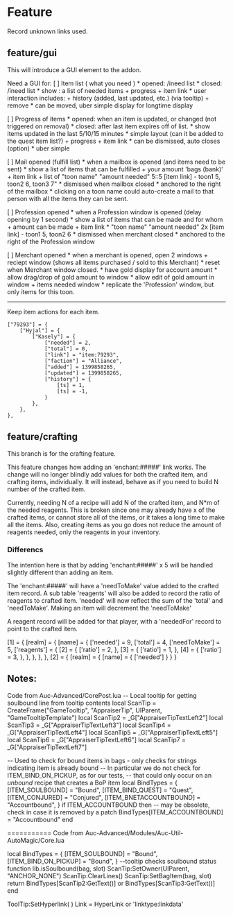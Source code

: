 # Feature

Record unknown links used.



## feature/gui
This will introduce a GUI element to the addon.

Need a GUI for:
[ ] Item list ( what you need )
	* opened: /ineed list
	* closed: /ineed list
	* show  : a list of needed items
	    + progress
	    + item link
	* user interaction includes:
		+ history (added, last updated, etc.) (via tooltip)
		+ remove
	* can be moved, uber simple display for longtime display

[ ] Progress of items
	* opened: when an item is updated, or changed (not triggered on removal)
	* closed: after last item expires off of list.
	* show items updated in the last 5/10/15 minutes
	* simple layout (can it be added to the quest item list?)
		+ progress
		+ item link
	* can be dismissed, auto closes (option)
	* uber simple

[ ] Mail opened (fulfill list)
	* when a mailbox is opened (and items need to be sent)
	* show a list of items that can be fulfilled
		+ your amount 'bags (bank)'
		+ item link
		+ list of "toon name" "amount needed"
		5::5 [item link] - toon1 5, toon2 6, toon3 7"
	* dismissed when mailbox closed
	* anchored to the right of the mailbox
	* clicking on a toon name could auto-create a mail to that person with all the items they can be sent.


[ ] Profession opened
	* when a Profession window is opened (delay opening by 1 second)
	* show a list of items that can be made and for whom
		+ amount can be made
		+ item link
			* "toon name" "amount needed"
			2x [item link] - toon1 5, toon2 6
	* dismissed when merchant closed
	* anchored to the right of the Profession window

[ ] Merchant opened
	* when a merchant is opened, open 2 windows
		+ reciept window (shows all items purchased / sold to this Merchant)
			* reset when Merchant window closed.
			* have gold display for account amount
			* allow drag/drop of gold amount to window
			* allow edit of gold amount in window
		+ items needed window
			* replicate the 'Profession' window, but only items for this toon.


-----
Keep item actions for each item.

	["79293"] = {
		["Hyjal"] = {
			["Kasely"] = {
				["needed"] = 2,
				["total"] = 0,
				["link"] = "item:79293",
				["faction"] = "Alliance",
				["added"] = 1399858265,
				["updated"] = 1399858265,
				["history"] = {
					[ts] = 1,
					[ts] = -1,
				}
			},
		},
	},

## feature/crafting
This branch is for the crafting feature.

This feature changes how adding an 'enchant:#####' link works.
The change will no longer blindly add values for both the crafted item, and crafting items, individually.
It will instead, behave as if you need to build N number of the crafted item.

Currently, needing N of a recipe will add N of the crafted item, and N*m of the needed reagents.
This is broken since one may already have x of the crafted items, or cannot store all of the items, or it takes a long time to make all the items.
Also, creating items as you go does not reduce the amount of reagents needed, only the reagents in your inventory.

### Differencs
The intention here is that by adding 'enchant:#####' x 5 will be handled slightly different than adding an item.

The 'enchant:#####' will have a 'needToMake' value added to the crafted item record.
A sub table 'reagents' will also be added to record the ratio of reagents to crafted item.
'needed' will now reflect the sum of the 'total' and 'needToMake'.
Making an item will decrement the 'needToMake'

A reagent record will be added for that player, with a 'neededFor' record to point to the crafted item.


[1] = {
	[realm] = {
		[name] = {
			['needed'] = 9,
			['total'] = 4,
			['needToMake'] = 5,
			['reagents'] = {
				[2] = {
					['ratio'] = 2,
				},
				[3] = {
					['ratio'] = 1,
				},
				[4] = {
					['ratio'] = 3,
				},
			},
		},
	},
},
[2] = {
	[realm] = {
		[name] = {
			['needed']
	}
}
}




## Notes:

Code from Auc-Advanced/CorePost.lua
-- Local tooltip for getting soulbound line from tooltip contents
local ScanTip = CreateFrame("GameTooltip", "AppraiserTip", UIParent, "GameTooltipTemplate")
local ScanTip2 = _G["AppraiserTipTextLeft2"]
local ScanTip3 = _G["AppraiserTipTextLeft3"]
local ScanTip4 = _G["AppraiserTipTextLeft4"]
local ScanTip5 = _G["AppraiserTipTextLeft5"]
local ScanTip6 = _G["AppraiserTipTextLeft6"]
local ScanTip7 = _G["AppraiserTipTextLeft7"]


-- Used to check for bound items in bags - only checks for strings indicating item is already bound
-- In particular we do not check for ITEM_BIND_ON_PICKUP, as for our tests,
-- that could only occur on an *unbound* recipe that creates a BoP item
local BindTypes = {
	[ITEM_SOULBOUND] = "Bound",
	[ITEM_BIND_QUEST] = "Quest",
	[ITEM_CONJURED] = "Conjured",
	[ITEM_BNETACCOUNTBOUND] = "Accountbound",
}
if ITEM_ACCOUNTBOUND then
	-- may be obsolete, check in case it is removed by a patch
	BindTypes[ITEM_ACCOUNTBOUND] = "Accountbound"
end

===========
Code from Auc-Advanced/Modules/Auc-Util-AutoMagic/Core.lua

local BindTypes = {
	[ITEM_SOULBOUND] = "Bound",
	[ITEM_BIND_ON_PICKUP] = "Bound",
}
--tooltip checks soulbound status
function lib.isSoulbound(bag, slot)
	ScanTip:SetOwner(UIParent, "ANCHOR_NONE")
	ScanTip:ClearLines()
	ScanTip:SetBagItem(bag, slot)
	return BindTypes[ScanTip2:GetText()] or BindTypes[ScanTip3:GetText()]
end

ToolTip:SetHyperlink( <Link> )
	Link = HyperLink or 'linktype:linkdata'